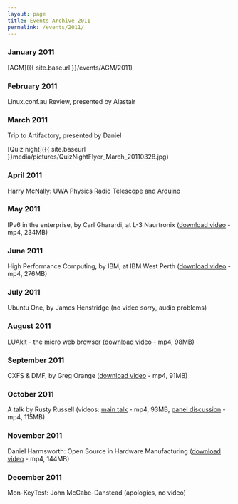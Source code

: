 ```yaml
---
layout: page
title: Events Archive 2011
permalink: /events/2011/
---
```


### **January 2011**
[AGM]({{ site.baseurl }}/events/AGM/2011)

### **February 2011**
Linux.conf.au Review, presented by Alastair

### **March 2011**
Trip to Artifactory, presented by Daniel

[Quiz night]({{ site.baseurl }}media/pictures/QuizNightFlyer_March_20110328.jpg)

### **April 2011**
Harry McNally: UWA Physics Radio Telescope and Arduino

### **May 2011**
IPv6 in the enterprise, by Carl Gharardi, at L-3 Naurtronix ([download video](http://www.plug.org.au/video/2011/IPv6-talk-1pass-slower-28.mp4) - mp4, 234MB)

### **June 2011**
High Performance Computing, by IBM, at IBM West Perth ([download video](http://www.plug.org.au/video/2011/2011-06-14-IBM-HPC-Indulis.mp4) - mp4, 276MB)

### **July 2011**
Ubuntu One, by James Henstridge (no video sorry, audio problems)

### **August 2011**
LUAkit - the micro web browser ([download video](http://www.plug.org.au/video/2011/2011-08-09-Luakit-Mason.mp4) - mp4, 98MB)

### **September 2011**
CXFS & DMF, by Greg Orange ([download video](http://www.plug.org.au/video/2011/2011-09-13-HSM-Greg.mp4) - mp4, 91MB)

### **October 2011**
A talk by Rusty Russell (videos: [main talk](http://www.plug.org.au/video/2011/2011-10-11-Rusty-talk-part1.mp4) - mp4, 93MB, [panel discussion](http://www.plug.org.au/video/2011/2011-10-11-Rusty-panel-part2.mp4) - mp4, 115MB)

### **November 2011**
Daniel Harmsworth: Open Source in Hardware Manufacturing ([download video](http://www.plug.org.au/video/2011/2011-11-08-Artifactory.x264-28-slower.mp4) - mp4, 144MB)

### **December 2011**
Mon-KeyTest: John McCabe-Danstead (apologies, no video)
